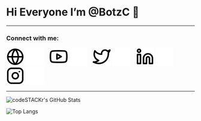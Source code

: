 # Hi Everyone I’m @BotzC 👋 

---
### Connect with me:

[![website](./img/globe-light.svg)](https://github.com/BotzC#gh-light-mode-only)
[![website](./img/globe-dark.svg)](https://github.com/BotzC#gh-dark-mode-only)
&nbsp;&nbsp;
[![website](./img/youtube-light.svg)](https://github.com/BotzC#gh-light-mode-only)
[![website](./img/youtube-dark.svg)](https://github.com/BotzC#gh-dark-mode-only)
&nbsp;&nbsp;
[![website](./img/twitter-light.svg)](https://github.com/BotzC#gh-light-mode-only)
[![website](./img/twitter-dark.svg)](https://github.com/BotzC#gh-dark-mode-only)
&nbsp;&nbsp;
[![website](./img/linkedin-light.svg)](https://github.com/BotzC#gh-light-mode-only)
[![website](./img/linkedin-dark.svg)](https://github.com/BotzC#gh-dark-mode-only)
&nbsp;&nbsp;
[![website](./img/instagram-light.svg)](https://github.com/BotzC#gh-light-mode-only)
[![website](./img/instagram-dark.svg)](https://github.com/BotzC#gh-dark-mode-only)

---
<img align="left" alt="codeSTACKr's GitHub Stats" src="https://readme-mauve.vercel.app/api?username=BotzC&show_icons=true&theme=prussian" />

<br/>

![Top Langs](https://readme-mauve.vercel.app/api/top-langs/?username=BotzC&layout=compact)

